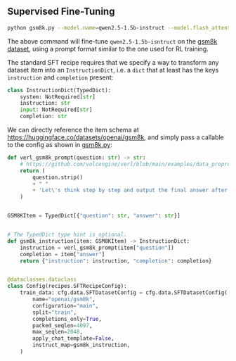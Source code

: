 ## Supervised Fine-Tuning

```bash
python gsm8k.py --model.name=qwen2.5-1.5b-instruct --model.flash_attention2=True
```

The above command will fine-tune `qwen2.5-1.5b-isntruct` on the [gsm8k dataset](https://huggingface.co/datasets/openai/gsm8k), using a prompt format similar to the one used for RL training.

The standard SFT recipe requires that we specify a way to transform any dataset item into an `InstructionDict`, i.e. a `dict` that at least has the keys `instruction` and `completion` present:

```py
class InstructionDict(TypedDict):
    system: NotRequired[str]
    instruction: str
    input: NotRequired[str]
    completion: str
```

We can directly reference the item schema at https://huggingface.co/datasets/openai/gsm8k, and simply pass a callable to the config as shown in [gsm8k.py](./gsm8k.py):

```py
def verl_gsm8k_prompt(question: str) -> str:
    # https://github.com/volcengine/verl/blob/main/examples/data_preprocess/gsm8k.py
    return (
        question.strip()
        + " "
        + 'Let\'s think step by step and output the final answer after "####".'
    )


GSM8KItem = TypedDict[{"question": str, "answer": str}]


# The TypedDict type hint is optional.
def gsm8k_instruction(item: GSM8KItem) -> InstructionDict:
    instruction = verl_gsm8k_prompt(item["question"])
    completion = item["answer"]
    return {"instruction": instruction, "completion": completion}


@dataclasses.dataclass
class Config(recipes.SFTRecipeConfig):
    train_data: cfg.data.SFTDatasetConfig = cfg.data.SFTDatasetConfig(
        name="openai/gsm8k",
        configuration="main",
        split="train",
        completions_only=True,
        packed_seqlen=4097,
        max_seqlen=2048,
        apply_chat_template=False,
        instruct_map=gsm8k_instruction,
    )
```